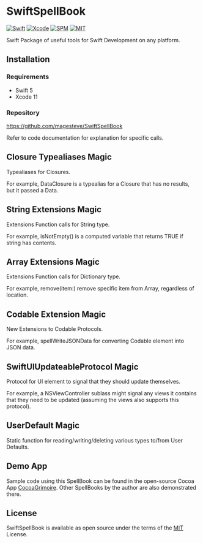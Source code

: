 # SwiftSpellBook

[![Swift](https://img.shields.io/badge/Swift-5-blue.svg)](https://swift.org)
[![Xcode](https://img.shields.io/badge/Xcode-12-blue.svg)](https://developer.apple.com/xcode)
[![SPM](https://img.shields.io/badge/SPM-Compatible-blue)](https://swift.org/package-manager)
[![MIT](https://img.shields.io/badge/License-MIT-blue.svg)](https://opensource.org/licenses/MIT)

Swift Package of useful tools for Swift Development on any platform.

## Installation

### Requirements

- Swift 5
- Xcode 11

### Repository

  https://github.com/magesteve/SwiftSpellBook

Refer to code documentation for explanation for specific calls.

## Closure Typealiases Magic

Typealiases for Closures. 

For example, DataClosure is a  typealias for a Closure that has no results, but it passed a Data.

## String Extensions Magic

Extensions Function calls for String type.

For example, isNotEmpty() is a computed variable that returns TRUE if string has contents.

## Array Extensions Magic

Extensions Function calls for Dictionary type.

For example, remove(item:) remove specific item from Array, regardless of location.

## Codable Extension Magic

New Extensions to Codable Protocols.

For example, spellWriteJSONData for converting Codable element into JSON data.

## SwiftUIUpdateableProtocol Magic

Protocol for UI element to signal that they should update themselves.

For example, a NSViewController sublass might signal any views it contains that they need to be updated (assuming the views also supports this protocol).

## UserDefault Magic

Static function for reading/writing/deleting various types to/from User Defaults.

## Demo App

Sample code using this SpellBook can be found in the open-source Cocoa App [CocoaGrimoire](https://github.com/magesteve/CocoaGrimoire). Other SpellBooks by the author are also demonstrated there.

## License

SwiftSpellBook is available as open source under the terms of the [MIT](https://github.com/magesteve/SwiftSpellBook/blob/main/LICENSE) License.

